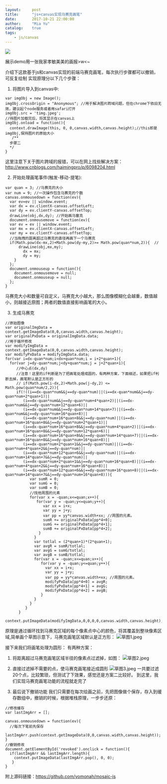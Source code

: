 ```yaml
---
layout:     post
title:      "js+canvas实现马赛克画笔"
date:       2017-10-21 22:00:00
author:     "Mia Yu"
catalog: 	true
tags:
    - js/canvas
---
```


![](https://yomonah.github.io/img/article-img/mosaic/masic.gif)

展示demo用一张我家孝敏美美的画报>w<~

介绍下这款基于js和canvas实现的前端马赛克画笔，每次执行步骤都可以撤销，可反复绘制
实现原理分以下几个步骤：

1. 将图片导入到canvas中:
```
var imgObj = new Image();
imgObj.crossOrigin = "Anonymous"; //用于解决图片跨域问题，但在chrome下依旧无效，建议起个node服务或者用safari打开
imgObj.src = 'timg.jpeg';
//待图片加载完后，将其显示在canvas上
imgObj.onload = function(){
  context.drawImage(this, 0, 0,canvas.width,canvas.height);//this即是imgObj,保持图片的原始大小
   /**
  步骤二
  */
}
```
这里注意下关于图片跨域的报错，可以在网上找些解决方案：http://www.cnblogs.com/haimingpro/p/6098204.html


2. 开始处理画笔事件(触发-移动-提笔):
```
var quan = 3; //马赛克的大小
var num = 9; //一次操作包含马赛克的个数
canvas.onmousedown = function(ev){
  var ev=ev || window.event;
  var dx = ev.clientX-canvas.offsetLeft;
  var dy = ev.clientY-canvas.offsetTop;
  drawLine(obj,dx,dy); //开始画马塞克
  document.onmousemove = function(ev){
  var ev = ev || window.event;
  var mx = ev.clientX-canvas.offsetLeft;
  var my = ev.clientY-canvas.offsetTop;
  //当拖拽的距离超过马赛克的直径再画下一个马赛克
  if(Math.pow(dx-mx,2)+Math.pow(dy-my,2)>= Math.pow(quan*num,2)){  //
      drawLine(obj,mx,my);
        dx = mx;
        dy = my;
    }
  };
  document.onmouseup = function(){
    document.onmousemove = null;
    document.onmouseup = null;
  };
}
```
马赛克大小和数量可自定义，马赛克大小越大，那么图像模糊化会越重，数值越小，则越接近原图；两者的数值直接影响画笔的大小。

3. 生成马赛克
```
//原始图像
var originalImgData = context.getImageData(0,0,canvas.width,canvas.height);  
var originalPxData = originalImgData.data;        
//用于循环修改  
var modifyImgData = context.getImageData(0,0,canvas.width,canvas.height);  
var modifyPxData = modifyImgData.data;  
for(var i=dx-quan*num;i<dx+quan*num;i = i+2*quan+1){  
  for(var j=dy-quan*num;j<dy+quan*num;j = j+2*quan+1){
     //中心点(dx,dy)
     //注意！这里的if判断是为了把画笔处理成圆的，有两种方案，下面细述，如果把if判断去掉，画笔默认是正方形的
     // if(Math.pow(i-dx,2)+Math.pow(j-dy,2) <= Math.pow(quan*num/2,2)){
     if(!((i==dx-quan*num&&j==dy-quan*num)||(i==dx-quan*num&&j==dy-quan*num+2*quan+1)||
        (i==dx-quan*num&&j==dy-quan*num+4*quan+2)||(i==dx-quan*num&&j==dy-quan*num+12*quan+6)||
        (i==dx-quan*num&&j==dy-quan*num+14*quan+7)||(i==dx-quan*num&&j==dy-quan*num+16*quan+8)||
        (i==dx-quan*num+16*quan+8&&j==dy-quan*num)||(i==dx-quan*num+16*quan+8&&j==dy-quan*num+2*quan+1)||
        (i==dx-quan*num+16*quan+8&&j==dy-quan*num+4*quan+2)||(i==dx-quan*num+16*quan+8&&j==dy-quan*num+12*quan+6)||
        (i==dx-quan*num+16*quan+8&&j==dy-quan*num+14*quan+7)||(i==dx-quan*num+16*quan+8&&j==dy-quan*num+16*quan+8)||
        (i==dx-quan*num+2*quan+1&&j==dy-quan*num)||(i==dx-quan*num+4*quan+2&&j==dy-quan*num)||
        (i==dx-quan*num+12*quan+6&&j==dy-quan*num)||(i==dx-quan*num+14*quan+7&&j==dy-quan*num)||
        (i==dx-quan*num+2*quan+1&&j==dy-quan*num+16*quan+8)||(i==dx-quan*num+4*quan+2&&j==dy-quan*num+16*quan+8)||
        (i==dx-quan*num+12*quan+6&&j==dy-quan*num+16*quan+8)||(i==dx-quan*num+14*quan+7&&j==dy-quan*num+16*quan+8))){
           var sumR = 0;  
           var sumG = 0;  
           var sumB = 0;  
           //找他周围的元素 
           for(var x = -quan;x<=quan;x++){  
              for(var y = -quan;y<=quan;y++){  
                 var xx = i+x;  
                 var yy = j+y;  
                 var pp = yy*canvas.width+xx; //周围的元素。  
                 sumR += originalPxData[pp*4+0];  
                 sumG += originalPxData[pp*4+1];  
                 sumB += originalPxData[pp*4+2];  
               }  
             }  
             var totlal = (2*quan+1)*(2*quan+1);  
             var avgR = sumR/totlal;  
             var avgG = sumG/totlal;  
             var avgB = sumB/totlal;  
             for(var x = -quan;x<=quan;x++){  
                for(var y = -quan;y<=quan;y++){  
                  var xx = i+x;  
                  var yy = j+y;  
                  var pp = yy*canvas.width+xx; //周围的元素。  
                  modifyPxData[pp*4+0] = avgR;  
                  modifyPxData[pp*4+1] = avgG;  
                  modifyPxData[pp*4+2] = avgB;  
                }  
             }  
           }  
         }
      } 
     context.putImageData(modifyImgData,0,0,0,0,canvas.width,canvas.height); 
```
原理是通过循环找到马赛克区域的每个像素点中心的颜色，将其覆盖到整块像素区域,简单画个草图示意下，马赛克画笔区域默认是正方形：
![草图1.jpeg](https://yomonah.github.io/img/article-img/mosaic/example1.jpeg)

接下来我们将画笔处理为圆形：
有两种方案：
1. 将距离超过马赛克画笔区域半径的像素点过滤掉，如图：
![草图2.jpeg](https://yomonah.github.io/img/article-img/mosaic/example2.jpeg)
2. 直接过滤掉不需要的点，使马赛克画笔接近成圆形
![草图3.jpeg](https://yomonah.github.io/img/article-img/mosaic/example3.jpeg)
一共要过滤20个点，比较繁琐，但测试了下效果，感觉还是方案二比较好。
到这里，我们实现马赛克画笔功能的流程就走完了

4. 最后说下撤销功能
我们只需要在每次绘画之前，先把图像做个保存，存入到缓存数组中，撤销的时候，根据堆栈原理，一步步还原：
```
//修改缓存
var lastImgArr = [];

canvas.onmousedown = function(ev){
  //每次下笔前先保存
  lastImgArr.push(context.getImageData(0,0,canvas.width,canvas.height));
}
//撤销修改
document.getElementById('revoked').onclick = function(){
  if(lastImgArr && lastImgArr.length){
    context.putImageData(lastImgArr.pop(), 0, 0);
   }
}
```

附上源码链接：https://github.com/yomonah/mosaic-js


